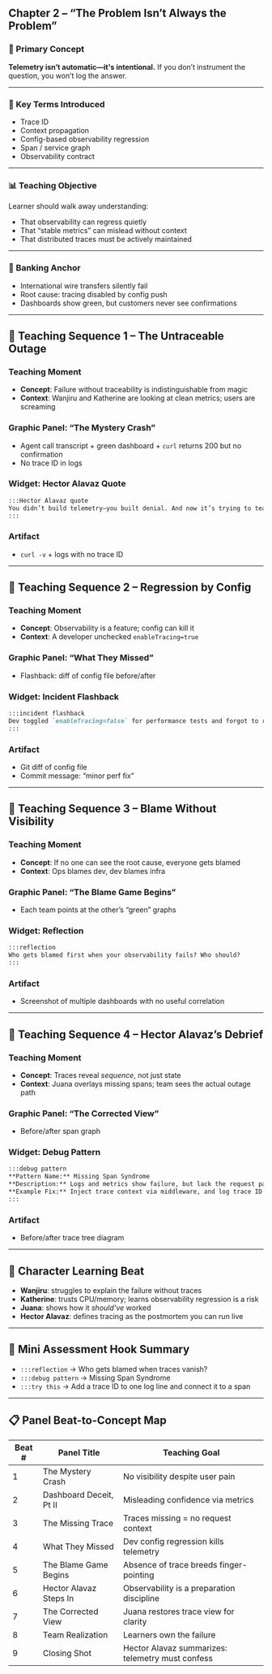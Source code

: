 ## Chapter 2 – “The Problem Isn’t Always the Problem”

### 🧠 Primary Concept

**Telemetry isn’t automatic—it's intentional.** If you don’t instrument the question, you won’t log the answer.

______________________________________________________________________

### 🧩 Key Terms Introduced

- Trace ID
- Context propagation
- Config-based observability regression
- Span / service graph
- Observability contract

______________________________________________________________________

### 📊 Teaching Objective

Learner should walk away understanding:

- That observability can regress quietly
- That “stable metrics” can mislead without context
- That distributed traces must be actively maintained

______________________________________________________________________

### 🧱 Banking Anchor

- International wire transfers silently fail
- Root cause: tracing disabled by config push
- Dashboards show green, but customers never see confirmations

______________________________________________________________________

## 🧪 Teaching Sequence 1 – The Untraceable Outage

### Teaching Moment

- **Concept**: Failure without traceability is indistinguishable from magic
- **Context**: Wanjiru and Katherine are looking at clean metrics; users are screaming

### Graphic Panel: “The Mystery Crash”

- Agent call transcript + green dashboard + `curl` returns 200 but no confirmation
- No trace ID in logs

### Widget: Hector Alavaz Quote

```markdown
:::Hector Alavaz quote
You didn’t build telemetry—you built denial. And now it’s trying to teach you something.
:::
```

### Artifact

- `curl -v` + logs with no trace ID

______________________________________________________________________

## 🧪 Teaching Sequence 2 – Regression by Config

### Teaching Moment

- **Concept**: Observability is a feature; config can kill it
- **Context**: A developer unchecked `enableTracing=true`

### Graphic Panel: “What They Missed”

- Flashback: diff of config file before/after

### Widget: Incident Flashback

```markdown
:::incident flashback
Dev toggled `enableTracing=false` for performance tests and forgot to re-enable it before merging to prod.
:::
```

### Artifact

- Git diff of config file
- Commit message: “minor perf fix”

______________________________________________________________________

## 🧪 Teaching Sequence 3 – Blame Without Visibility

### Teaching Moment

- **Concept**: If no one can see the root cause, everyone gets blamed
- **Context**: Ops blames dev, dev blames infra

### Graphic Panel: “The Blame Game Begins”

- Each team points at the other’s “green” graphs

### Widget: Reflection

```markdown
:::reflection
Who gets blamed first when your observability fails? Who should?
:::
```

### Artifact

- Screenshot of multiple dashboards with no useful correlation

______________________________________________________________________

## 🧪 Teaching Sequence 4 – Hector Alavaz’s Debrief

### Teaching Moment

- **Concept**: Traces reveal *sequence*, not just state
- **Context**: Juana overlays missing spans; team sees the actual outage path

### Graphic Panel: “The Corrected View”

- Before/after span graph

### Widget: Debug Pattern

```markdown
:::debug pattern
**Pattern Name:** Missing Span Syndrome
**Description:** Logs and metrics show failure, but lack the request path context.
**Example Fix:** Inject trace context via middleware, and log trace ID at every hop.
:::
```

### Artifact

- Before/after trace tree diagram

______________________________________________________________________

## 👤 Character Learning Beat

- **Wanjiru**: struggles to explain the failure without traces
- **Katherine**: trusts CPU/memory; learns observability regression is a risk
- **Juana**: shows how it *should’ve* worked
- **Hector Alavaz**: defines tracing as the postmortem you can run live

______________________________________________________________________

## 🧪 Mini Assessment Hook Summary

- `:::reflection` → Who gets blamed when traces vanish?
- `:::debug pattern` → Missing Span Syndrome
- `:::try this` → Add a trace ID to one log line and connect it to a span

______________________________________________________________________

## 📋 Panel Beat-to-Concept Map

| Beat # | Panel Title             | Teaching Goal                                    |
| ------ | ----------------------- | ------------------------------------------------ |
| 1      | The Mystery Crash       | No visibility despite user pain                  |
| 2      | Dashboard Deceit, Pt II | Misleading confidence via metrics                |
| 3      | The Missing Trace       | Traces missing = no request context              |
| 4      | What They Missed        | Dev config regression kills telemetry            |
| 5      | The Blame Game Begins   | Absence of trace breeds finger-pointing          |
| 6      | Hector Alavaz Steps In  | Observability is a preparation discipline        |
| 7      | The Corrected View      | Juana restores trace view for clarity            |
| 8      | Team Realization        | Learners own the failure                         |
| 9      | Closing Shot            | Hector Alavaz summarizes: telemetry must confess |
